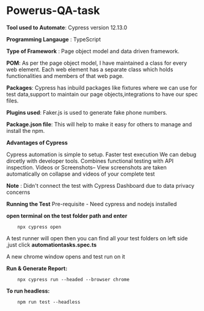 # Powerus-QA-task

**Tool used to Automate**: Cypress version 12.13.0

**Programming Langauge** : TypeScript

**Type of Framework** : Page object model and data driven framework.

**POM**: As per the page object model, I have maintained a class for every web element. Each web element has a separate class which holds functionalities and members of that web page.

**Packages**: Cypress has inbuild packages like fixtures where we can use for test data,support to maintain our page objects,integrations to have our spec files.

**Plugins used**: Faker.js is used to generate fake phone numbers.

**Package.json file**: This will help to make it easy for others to manage and install the npm.

**Advantages of Cypress**

Cypress automation is simple to setup.
Faster test execution
We can debug dircetly with developer tools.
Combines functional testing with API inspection.
Videos or Screenshots– View screenshots are taken automatically on collapse and videos of your complete test

**Note** : Didn't connect the test with Cypress Dashboard due to data privacy concerns

**Running the Test**
Pre-requisite - Need cypress and nodejs installed

**open terminal on the test folder path and enter**

        npx cypress open

A test runner will open then you can find all your test folders on left side ,just click **automationtasks.spec.ts**

A new chrome window opens and test run on it

**Run & Generate Report:**

        npx cypress run --headed --browser chrome

**To run headless:**
                                
        npm run test --headless

